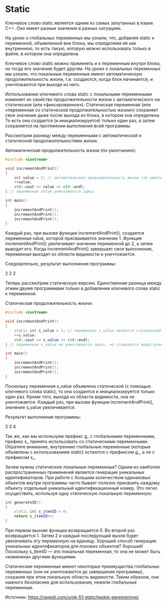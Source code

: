 # Static

Ключевое слово static является одним из самых запутанных в языке C++. Оно имеет разные значения в разных ситуациях.

На уроке о глобальных переменных мы узнали, что, добавляя static к переменной, объявленной вне блока, мы определяем её как внутреннюю,
то есть такую, которую можно использовать только в файле, в котором она определена.

Ключевое слово static можно применять и к переменным внутри блока, но тогда его значение будет другим.
На уроке о локальных переменных мы узнали, что локальные переменные имеют автоматическую продолжительность жизни,
т.е. создаются, когда блок начинается, и уничтожаются при выходе из него.

Использование ключевого слова static с локальными переменными изменяет их свойство продолжительности жизни с автоматического на статическое (или «фиксированное»).
Статическая переменная (или «переменная со статической продолжительностью жизни») сохраняет свое значение даже после выхода из блока,
в котором она определена. То есть она создается (и инициализируется) только один раз, а затем сохраняется на протяжении выполнения всей программы.

Рассмотрим разницу между переменными с автоматической и статической продолжительностями жизни.

Автоматическая продолжительность жизни (по умолчанию):
```C++
#include <iostream>

void incrementAndPrint()
{
    int value = 1; // автоматическая продолжительность жизни (по умолчанию)
    ++value;
    std::cout << value << std::endl;
} // переменная value уничтожается здесь

int main()
{
    incrementAndPrint();
    incrementAndPrint();
    incrementAndPrint();
}
```

Каждый раз, при вызове функции incrementAndPrint(), создается переменная value, которой присваивается значение 1.
Функция incrementAndPrint() увеличивает значение переменной до 2, а затем выводит его.
Когда incrementAndPrint() завершает свое выполнение, переменная выходит из области видимости и уничтожается.

Следовательно, результат выполнения программы:

2
2
2

Теперь рассмотрим статическую версию. Единственная разница между этими двумя программами только в добавлении ключевого слова static к переменной.

Статическая продолжительность жизни:
```C++
#include <iostream>

void incrementAndPrint()
{
    static int s_value = 1; // переменная s_value является статической
    ++s_value;
    std::cout << s_value << std::endl;
} // переменная s_value не уничтожается здесь, но становится недоступной

int main()
{
    incrementAndPrint();
    incrementAndPrint();
    incrementAndPrint();
}
```
Поскольку переменная s_value объявлена статической (с помощью ключевого слова static), то она создается и инициализируется только один раз.
Кроме того, выходя из области видимости, она не уничтожается. Каждый раз, при вызове функции incrementAndPrint(), значение s_value увеличивается.

Результат выполнения программы:

2
3
4

Так же, как мы используем префикс g_ с глобальными переменными, префикс s_ принято использовать со статическими переменными.
Обратите внимание, внутренние глобальные переменные (которые объявлены с использованием static) остаются с префиксом g_, а не с префиксом s_.

Зачем нужны статические локальные переменные? Одним из наиболее распространенных применений является генерация уникальных идентификаторов.
При работе с большим количеством одинаковых объектов внутри программы часто бывает полезно присвоить каждому объекту отдельный уникальный идентификационный номер.
Это легко осуществить, используя одну статическую локальную переменную:
```c++
int generateID()
{
    static int s_itemID = 0;
    return s_itemID++;
}
```

При первом вызове функции возвращается 0. Во второй раз возвращается 1. Затем 2 и каждый последующий вызов будет увеличивать эту переменную на единицу.
Хороший способ генерации уникальных идентификаторов для похожих объектов? Хороший! Поскольку s_itemID — это локальная переменная,
то она не может быть «изменена» другими функциями.

Статические переменные имеют некоторые преимущества глобальных переменных (они не уничтожаются до завершения программы),
сохраняя при этом локальную область видимости. Таким образом, они намного безопаснее для использования, нежели глобальные переменные.

Источник: https://ravesli.com/urok-51-staticheskie-peremennye/
